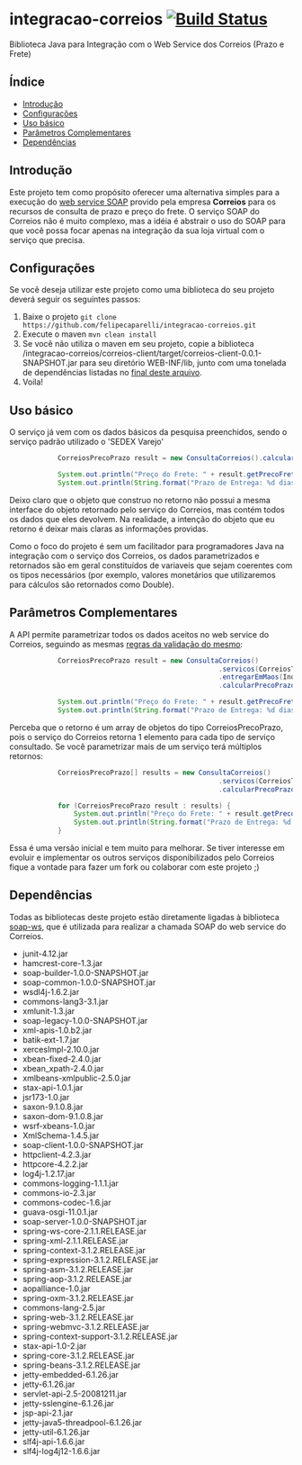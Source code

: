 # integracao-correios [![Build Status](https://travis-ci.org/felipecaparelli/integracao-correios.svg?branch=master)](https://travis-ci.org/felipecaparelli/integracao-correios)
Biblioteca Java para Integração com o Web Service dos Correios (Prazo e Frete)

## Índice

- [Introdução](#intro)
- [Configurações](#configs)
- [Uso básico](#basic)
- [Parâmetros Complementares](#params)
- [Dependências](#libs)

## <a name="intro"></a> Introdução

Este projeto tem como propósito oferecer uma alternativa simples para a execução do [web service SOAP](http://ws.correios.com.br/calculador/CalcPrecoPrazo.asmx?WSDL) provido pela empresa **Correios** para os recursos de consulta de prazo e preço do frete. O serviço SOAP do Correios não é muito complexo, mas a idéia é abstrair o uso do SOAP para que você possa focar apenas na integração da sua loja virtual com o serviço que precisa.

## <a name="configs"></a> Configurações

Se você deseja utilizar este projeto como uma biblioteca do seu projeto deverá seguir os seguintes passos:

1. Baixe o projeto `git clone https://github.com/felipecaparelli/integracao-correios.git`
2. Execute o maven `mvn clean install`
3. Se você não utiliza o maven em seu projeto, copie a biblioteca /integracao-correios/correios-client/target/correios-client-0.0.1-SNAPSHOT.jar para seu diretório WEB-INF/lib, junto com uma tonelada de dependências listadas no [final deste arquivo](#libs).
4. Voila!


## <a name="basic"></a> Uso básico


O serviço já vem com os dados básicos da pesquisa preenchidos, sendo o serviço padrão utilizado o 'SEDEX Varejo'

```java
			CorreiosPrecoPrazo result = new ConsultaCorreios().calcularPrecoPrazo("06053040", "80540220")[0];

			System.out.println("Preço do Frete: " + result.getPrecoFrete());
			System.out.println(String.format("Prazo de Entrega: %d dias", result.getPrazoEntrega()));
```

Deixo claro que o objeto que construo no retorno não possui a mesma interface do objeto retornado pelo serviço do Correios, mas contém todos os dados que eles devolvem. Na realidade, a intenção do objeto que eu retorno é deixar mais claras as informações providas.

Como o foco do projeto é sem um facilitador para programadores Java na integração com o serviço dos Correios, os dados parametrizados e retornados são em geral constituídos de variaveis que sejam coerentes com os tipos necessários (por exemplo, valores monetários que utilizaremos para cálculos são retornados como Double). 

## <a name="params"></a> Parâmetros Complementares

A API permite parametrizar todos os dados aceitos no web service do Correios, seguindo as mesmas [regras da validação do mesmo](https://www.correios.com.br/para-voce/correios-de-a-a-z/pdf/calculador-remoto-de-precos-e-prazos/manual-de-implementacao-do-calculo-remoto-de-precos-e-prazos):

```java
			CorreiosPrecoPrazo result = new ConsultaCorreios()
													.servicos(CorreiosTipoServico.PAC_VAREJO) //tipo de serviço 'PAC'
													.entregarEmMaos(IndicadorSN.SIM) //indicador que define se a entrega deve ser em mãos
													.calcularPrecoPrazo("06053040", "80540220")[0];

			System.out.println("Preço do Frete: " + result.getPrecoFrete());
			System.out.println(String.format("Prazo de Entrega: %d dias", result.getPrazoEntrega()));
```

Perceba que o retorno é um array de objetos do tipo CorreiosPrecoPrazo, pois o serviço do Correios retorna 1 elemento para cada tipo de serviço consultado. Se você parametrizar mais de um serviço terá múltiplos retornos:

```java
			CorreiosPrecoPrazo[] results = new ConsultaCorreios()
													.servicos(CorreiosTipoServico.PAC_VAREJO, CorreiosTipoServico.SEDEX_10_VAREJO)
													.calcularPrecoPrazo("06053040", "80540220");

			for (CorreiosPrecoPrazo result : results) {
				System.out.println("Preço do Frete: " + result.getPrecoFrete());
				System.out.println(String.format("Prazo de Entrega: %d dias", result.getPrazoEntrega()));
			}
```

Essa é uma versão inicial e tem muito para melhorar. Se tiver interesse em evoluir e implementar os outros serviços disponibilizados pelo Correios fique a vontade para fazer um fork ou colaborar com este projeto ;)


## <a name="libs"></a> Dependências

Todas as bibliotecas deste projeto estão diretamente ligadas à biblioteca [soap-ws](https://github.com/reficio/soap-ws), que é utilizada para realizar a chamada SOAP do web service do Correios.

* junit-4.12.jar
* hamcrest-core-1.3.jar
* soap-builder-1.0.0-SNAPSHOT.jar
* soap-common-1.0.0-SNAPSHOT.jar
* wsdl4j-1.6.2.jar
* commons-lang3-3.1.jar
* xmlunit-1.3.jar
* soap-legacy-1.0.0-SNAPSHOT.jar
* xml-apis-1.0.b2.jar
* batik-ext-1.7.jar
* xercesImpl-2.10.0.jar
* xbean-fixed-2.4.0.jar
* xbean_xpath-2.4.0.jar
* xmlbeans-xmlpublic-2.5.0.jar
* stax-api-1.0.1.jar
* jsr173-1.0.jar
* saxon-9.1.0.8.jar
* saxon-dom-9.1.0.8.jar
* wsrf-xbeans-1.0.jar
* XmlSchema-1.4.5.jar
* soap-client-1.0.0-SNAPSHOT.jar
* httpclient-4.2.3.jar
* httpcore-4.2.2.jar
* log4j-1.2.17.jar
* commons-logging-1.1.1.jar
* commons-io-2.3.jar
* commons-codec-1.6.jar
* guava-osgi-11.0.1.jar
* soap-server-1.0.0-SNAPSHOT.jar
* spring-ws-core-2.1.1.RELEASE.jar
* spring-xml-2.1.1.RELEASE.jar
* spring-context-3.1.2.RELEASE.jar
* spring-expression-3.1.2.RELEASE.jar
* spring-asm-3.1.2.RELEASE.jar
* spring-aop-3.1.2.RELEASE.jar
* aopalliance-1.0.jar
* spring-oxm-3.1.2.RELEASE.jar
* commons-lang-2.5.jar
* spring-web-3.1.2.RELEASE.jar
* spring-webmvc-3.1.2.RELEASE.jar
* spring-context-support-3.1.2.RELEASE.jar
* stax-api-1.0-2.jar
* spring-core-3.1.2.RELEASE.jar
* spring-beans-3.1.2.RELEASE.jar
* jetty-embedded-6.1.26.jar
* jetty-6.1.26.jar
* servlet-api-2.5-20081211.jar
* jetty-sslengine-6.1.26.jar
* jsp-api-2.1.jar
* jetty-java5-threadpool-6.1.26.jar
* jetty-util-6.1.26.jar
* slf4j-api-1.6.6.jar
* slf4j-log4j12-1.6.6.jar
